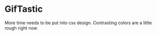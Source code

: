# GifTastic

More time needs to be put into css design.  Contrasting colors are a little rough right now.
